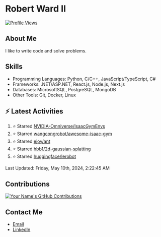 
# Robert Ward II

[![Profile Views](https://komarev.com/ghpvc/?username=Robert-W-Ward)](https://github.com/Robert-W-Ward)

## About Me
I like to write code and solve problems.

## Skills
- Programming Languages: Python, C/C++, JavaScript/TypeScript, C#
- Frameworks: .NET/ASP.NET, React.js, Node.js, Next.js
- Databases: MicrosoftSQL, PostgreSQL, MongoDB
- Other Tools: Git, Docker, Linux

## :zap: Latest Activities
<!--RECENT_ACTIVITY:start-->
1. ⭐ Starred [NVIDIA-Omniverse/IsaacGymEnvs](https://github.com/NVIDIA-Omniverse/IsaacGymEnvs)
2. ⭐ Starred [wangcongrobot/awesome-isaac-gym](https://github.com/wangcongrobot/awesome-isaac-gym)
3. ⭐ Starred [ejoy/ant](https://github.com/ejoy/ant)
4. ⭐ Starred [hbb1/2d-gaussian-splatting](https://github.com/hbb1/2d-gaussian-splatting)
5. ⭐ Starred [huggingface/lerobot](https://github.com/huggingface/lerobot)
<!--RECENT_ACTIVITY:end-->

<!--RECENT_ACTIVITY:last_update-->
Last Updated: Friday, May 10th, 2024, 2:22:45 AM
<!--RECENT_ACTIVITY:last_update_end-->

<!--END_SECTIN:activity-->
## Contributions
[![Your Name's GitHub Contributions](https://github-readme-streak-stats.herokuapp.com/?user=Robert-W-Ward&theme=radical)](https://github.com/your-username)

## Contact Me
- [Email](mailto:robertwesleyward2019@gmail.com)
- [LinkedIn](https://linkedin.com/in/https://www.linkedin.com/in/robert-ward-ii/)
